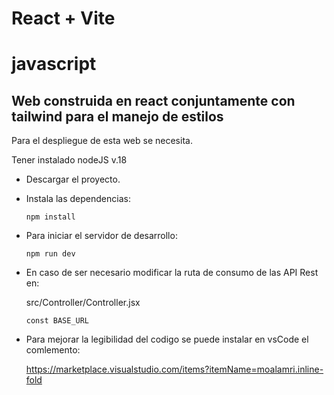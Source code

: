 # React + Vite 
# javascript


## Web construida en react conjuntamente con tailwind para el manejo de estilos

Para el despliegue de esta web se necesita.

Tener instalado nodeJS v.18

- Descargar el proyecto.
  
- Instala las dependencias:

      npm install
  
- Para iniciar el servidor de desarrollo:

      npm run dev
  
- En caso de ser necesario modificar la ruta de consumo de las API Rest en:

  src/Controller/Controller.jsx

      const BASE_URL

-  Para mejorar la legibilidad del codigo se puede instalar en vsCode el comlemento:

      https://marketplace.visualstudio.com/items?itemName=moalamri.inline-fold

